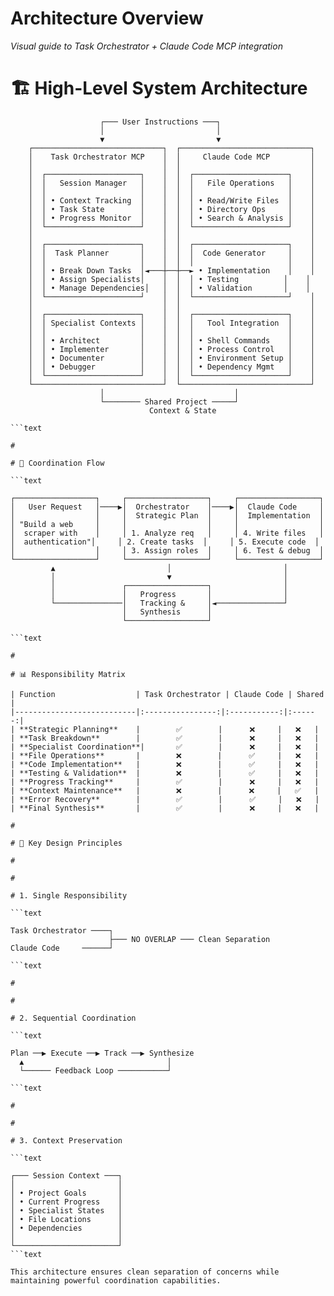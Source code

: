 

# Architecture Overview

*Visual guide to Task Orchestrator + Claude Code MCP integration*

#

# 🏗️ High-Level System Architecture

```text
                    ┌─── User Instructions ───┐
                    │                         │
                    ▼                         ▼
    ┌─────────────────────────────┐  ┌─────────────────────────────┐
    │    Task Orchestrator MCP    │  │     Claude Code MCP         │
    │                             │  │                             │
    │  ┌─────────────────────┐    │  │  ┌─────────────────────┐    │
    │  │   Session Manager   │    │  │  │   File Operations   │    │
    │  │                     │    │  │  │                     │    │
    │  │ • Context Tracking  │    │  │  │ • Read/Write Files  │    │
    │  │ • Task State        │    │  │  │ • Directory Ops     │    │
    │  │ • Progress Monitor  │    │  │  │ • Search & Analysis │    │
    │  └─────────────────────┘    │  │  └─────────────────────┘    │
    │                             │  │                             │
    │  ┌─────────────────────┐    │  │  ┌─────────────────────┐    │
    │  │  Task Planner       │    │  │  │  Code Generator     │    │
    │  │                     │    │  │  │                     │    │
    │  │ • Break Down Tasks  │◄───┼──┼──► • Implementation    │    │
    │  │ • Assign Specialists│    │  │  │ • Testing          │    │
    │  │ • Manage Dependencies│   │  │  │ • Validation       │    │
    │  └─────────────────────┘    │  │  └─────────────────────┘    │
    │                             │  │                             │
    │  ┌─────────────────────┐    │  │  ┌─────────────────────┐    │
    │  │ Specialist Contexts │    │  │  │   Tool Integration  │    │
    │  │                     │    │  │  │                     │    │
    │  │ • Architect         │    │  │  │ • Shell Commands    │    │
    │  │ • Implementer       │    │  │  │ • Process Control   │    │
    │  │ • Documenter        │    │  │  │ • Environment Setup │    │
    │  │ • Debugger          │    │  │  │ • Dependency Mgmt   │    │
    │  └─────────────────────┘    │  │  └─────────────────────┘    │
    └─────────────────────────────┘  └─────────────────────────────┘
                    │                             │
                    └──────── Shared Project ─────┘
                               Context & State

```text

#

# 🔄 Coordination Flow

```text

┌──────────────────┐     ┌──────────────────┐     ┌──────────────────┐
│   User Request   │────▶│  Orchestrator    │────▶│  Claude Code     │
│                  │     │  Strategic Plan  │     │  Implementation  │
│ "Build a web     │     │                  │     │                  │
│  scraper with    │     │ 1. Analyze req   │     │ 4. Write files   │
│  authentication"│     │ 2. Create tasks  │     │ 5. Execute code  │
│                  │     │ 3. Assign roles  │     │ 6. Test & debug  │
└──────────────────┘     └──────────────────┘     └──────────────────┘
         ▲                         │                         │
         │                         ▼                         │
         │               ┌──────────────────┐                │
         │               │   Progress       │                │
         └───────────────│   Tracking &     │◄───────────────┘
                         │   Synthesis      │
                         └──────────────────┘

```text

#

# 📊 Responsibility Matrix

| Function                  | Task Orchestrator | Claude Code | Shared |
|---------------------------|:----------------:|:-----------:|:------:|
| **Strategic Planning**    |        ✅        |      ❌     |   ❌   |
| **Task Breakdown**        |        ✅        |      ❌     |   ❌   |
| **Specialist Coordination**|       ✅        |      ❌     |   ❌   |
| **File Operations**       |        ❌        |      ✅     |   ❌   |
| **Code Implementation**   |        ❌        |      ✅     |   ❌   |
| **Testing & Validation**  |        ❌        |      ✅     |   ❌   |
| **Progress Tracking**     |        ✅        |      ❌     |   ❌   |
| **Context Maintenance**   |        ❌        |      ❌     |   ✅   |
| **Error Recovery**        |        ✅        |      ✅     |   ❌   |
| **Final Synthesis**       |        ✅        |      ❌     |   ❌   |

#

# 🎯 Key Design Principles

#

#

# 1. Single Responsibility

```text

Task Orchestrator ────┐
                      ├─── NO OVERLAP ─── Clean Separation
Claude Code     ──────┘

```text

#

#

# 2. Sequential Coordination

```text

Plan ──▶ Execute ──▶ Track ──▶ Synthesize
  ▲                                │
  └────── Feedback Loop ───────────┘

```text

#

#

# 3. Context Preservation

```text

┌─── Session Context ───┐
│                       │
│ • Project Goals       │
│ • Current Progress    │
│ • Specialist States   │
│ • File Locations      │
│ • Dependencies        │
│                       │
└───────────────────────┘
```text

This architecture ensures clean separation of concerns while maintaining powerful coordination capabilities.
